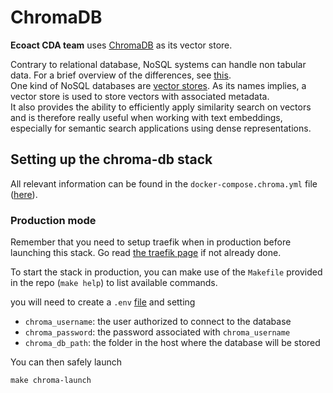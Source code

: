 # ChromaDB

**Ecoact CDA team**  uses <a href=https://www.trychroma.com class="external-link" target="_blank">ChromaDB</a> as its vector store.

Contrary to relational database, NoSQL systems can handle non tabular data. For a brief overview of the differences, see <a href=https://www.mongodb.com/nosql-explained/nosql-vs-sql class="external-link" target="_blank">this</a>.   
 One kind of NoSQL databases are <a href=https://www.cloudflare.com/learning/ai/what-is-vector-database class="external-link" target="_blank"> vector stores</a>. As its names implies, a vector store is used to store vectors with associated metadata.  
It also provides the ability to efficiently apply similarity search on vectors and is therefore really useful when working with text embeddings, especially for semantic search applications using dense representations.


## Setting up the chroma-db stack

All relevant information can be found in the `docker-compose.chroma.yml` file (<a href=https://github.com/SE-Sustainability-OSS/ecodev-infra/blob/main/docker-compose.chroma.yml class="external-link" target="_blank">here</a>).

### Production mode

Remember that you need to setup traefik when in production before launching this stack. Go read [the traefik page](traefik.md) if not already done.

To start the stack in production, you can make use of the `Makefile` provided in the repo (`make help`) to list available commands.


you will need to create a `.env` <a href=https://www.codementor.io/@parthibakumarmurugesan/what-is-env-how-to-set-up-and-run-a-env-file-in-node-1pnyxw9yxj  class="external-link" target="_blank">file</a> and setting


- `chroma_username`: the user authorized to connect to the database
- `chroma_password`:  the password associated with `chroma_username`
- `chroma_db_path`:  the folder in the host where the database will be stored


You can then safely launch 
```shell
make chroma-launch
```


